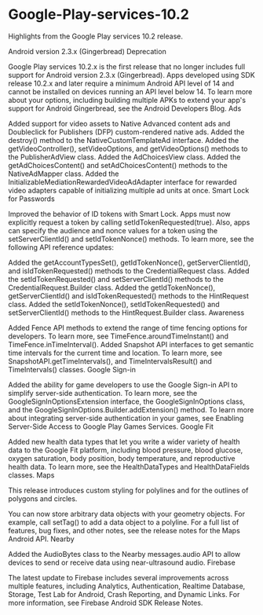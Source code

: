 # Google-Play-services-10.2
Highlights from the Google Play services 10.2 release.

Android version 2.3.x (Gingerbread) Deprecation

Google Play services 10.2.x is the first release that no longer includes full support for Android version 2.3.x (Gingerbread). Apps developed using SDK release 10.2.x and later require a minimum Android API level of 14 and cannot be installed on devices running an API level below 14. To learn more about your options, including building multiple APKs to extend your app's support for Android Gingerbread, see the Android Developers Blog.
Ads

Added support for video assets to Native Advanced content ads and Doubleclick for Publishers (DFP) custom-rendered native ads.
Added the destroy() method to the NativeCustomTemplateAd interface.
Added the getVideoController(), setVideoOptions, and getVideoOptions() methods to the PublisherAdView class.
Added the AdChoicesView class.
Added the getAdChoicesContent() and setAdChoicesContent() methods to the NativeAdMapper class.
Added the InitializableMediationRewardedVideoAdAdapter interface for rewarded video adapters capable of initializing multiple ad units at once.
Smart Lock for Passwords

Improved the behavior of ID tokens with Smart Lock. Apps must now explicitly request a token by calling setIdTokenRequested(true). Also, apps can specify the audience and nonce values for a token using the setServerClientId() and setIdTokenNonce() methods. To learn more, see the following API reference updates:

Added the getAccountTypesSet(), getIdTokenNonce(), getServerClientId(), and isIdTokenRequested() methods to the CredentialRequest class.
Added the setIdTokenRequested() and setServerClientId() methods to the CredentialRequest.Builder class.
Added the getIdTokenNonce(), getServerClientId() and isIdTokenRequested() methods to the HintRequest class.
Added the setIdTokenNonce(), setIdTokenRequested() and setServerClientId() methods to the HintRequest.Builder class.
Awareness

Added Fence API methods to extend the range of time fencing options for developers. To learn more, see TimeFence.aroundTimeInstant() and TimeFence.inTimeInterval().
Added Snapshot API interfaces to get semantic time intervals for the current time and location. To learn more, see SnapshotAPI.getTimeIntervals(), and TimeIntervalsResult() and TimeIntervals() classes.
Google Sign-in

Added the ability for game developers to use the Google Sign-in API to simplify server-side authentication. To learn more, see the GoogleSignInOptionsExtension interface, the GoogleSignInOptions class, and the GoogleSignInOptions.Builder.addExtension() method. To learn more about integrating server-side authentication in your games, see Enabling Server-Side Access to Google Play Games Services.
Google Fit

Added new health data types that let you write a wider variety of health data to the Google Fit platform, including blood pressure, blood glucose, oxygen saturation, body position, body temperature, and reproductive health data. To learn more, see the HealthDataTypes and HealthDataFields classes.
Maps

This release introduces custom styling for polylines and for the outlines of polygons and circles.

You can now store arbitrary data objects with your geometry objects. For example, call setTag() to add a data object to a polyline.
For a full list of features, bug fixes, and other notes, see the release notes for the Maps Android API.
Nearby

Added the AudioBytes class to the Nearby messages.audio API to allow devices to send or receive data using near-ultrasound audio.
Firebase

The latest update to Firebase includes several improvements across multiple features, including Analytics, Authentication, Realtime Database, Storage, Test Lab for Android, Crash Reporting, and Dynamic Links. For more information, see Firebase Android SDK Release Notes.
